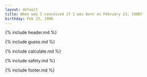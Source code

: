```yaml
---
layout: default
title: When was I conceived if I was born on February 23, 1900?
birthday: Feb 23, 1900
---
```


{% include header.md %}

{% include guess.md %}

{% include calculate.md %}

{% include safety.md %}

{% include footer.md %}




